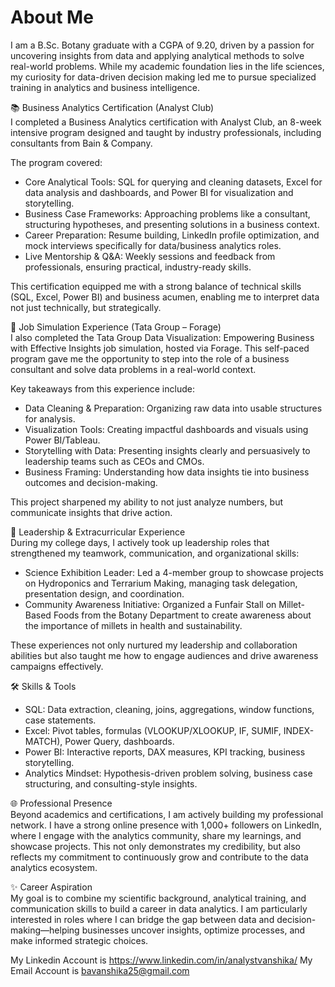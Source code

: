 # About Me  

I am a B.Sc. Botany graduate with a CGPA of 9.20, driven by a passion for uncovering insights from data and applying analytical methods to solve real-world problems. While my academic foundation lies in the life sciences, my curiosity for data-driven decision making led me to pursue specialized training in analytics and business intelligence.  

📚 Business Analytics Certification (Analyst Club)  
I completed a Business Analytics certification with Analyst Club, an 8-week intensive program designed and taught by industry professionals, including consultants from Bain & Company.  

The program covered:  
- Core Analytical Tools: SQL for querying and cleaning datasets, Excel for data analysis and dashboards, and Power BI for visualization and storytelling.  
- Business Case Frameworks: Approaching problems like a consultant, structuring hypotheses, and presenting solutions in a business context.  
- Career Preparation: Resume building, LinkedIn profile optimization, and mock interviews specifically for data/business analytics roles.  
- Live Mentorship & Q&A: Weekly sessions and feedback from professionals, ensuring practical, industry-ready skills.  

This certification equipped me with a strong balance of technical skills (SQL, Excel, Power BI) and business acumen, enabling me to interpret data not just technically, but strategically.  

💼 Job Simulation Experience (Tata Group – Forage)  
I also completed the Tata Group Data Visualization: Empowering Business with Effective Insights job simulation, hosted via Forage. This self-paced program gave me the opportunity to step into the role of a business consultant and solve data problems in a real-world context.  

Key takeaways from this experience include:  
- Data Cleaning & Preparation: Organizing raw data into usable structures for analysis.  
- Visualization Tools: Creating impactful dashboards and visuals using Power BI/Tableau.  
- Storytelling with Data: Presenting insights clearly and persuasively to leadership teams such as CEOs and CMOs.  
- Business Framing: Understanding how data insights tie into business outcomes and decision-making.  

This project sharpened my ability to not just analyze numbers, but communicate insights that drive action.  

🌱 Leadership & Extracurricular Experience  
During my college days, I actively took up leadership roles that strengthened my teamwork, communication, and organizational skills:  
- Science Exhibition Leader: Led a 4-member group to showcase projects on Hydroponics and Terrarium Making, managing task delegation, presentation design, and coordination.  
- Community Awareness Initiative: Organized a Funfair Stall on Millet-Based Foods from the Botany Department to create awareness about the importance of millets in health and sustainability.  

These experiences not only nurtured my leadership and collaboration abilities but also taught me how to engage audiences and drive awareness campaigns effectively.  

🛠️ Skills & Tools  
- SQL: Data extraction, cleaning, joins, aggregations, window functions, case statements.  
- Excel: Pivot tables, formulas (VLOOKUP/XLOOKUP, IF, SUMIF, INDEX-MATCH), Power Query, dashboards.  
- Power BI: Interactive reports, DAX measures, KPI tracking, business storytelling.  
- Analytics Mindset: Hypothesis-driven problem solving, business case structuring, and consulting-style insights.  

🌐 Professional Presence  
Beyond academics and certifications, I am actively building my professional network. I have a strong online presence with 1,000+ followers on LinkedIn, where I engage with the analytics community, share my learnings, and showcase projects. This not only demonstrates my credibility, but also reflects my commitment to continuously grow and contribute to the data analytics ecosystem.

✨ Career Aspiration  
My goal is to combine my scientific background, analytical training, and communication skills to build a career in data analytics. I am particularly interested in roles where I can bridge the gap between data and decision-making—helping businesses uncover insights, optimize processes, and make informed strategic choices.  

My Linkedin Account is https://www.linkedin.com/in/analystvanshika/
My Email Account is bavanshika25@gmail.com

